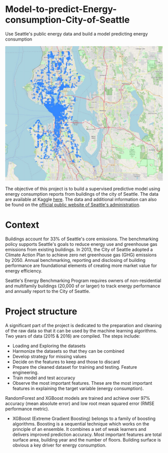 # Model-to-predict-Energy-consumption-City-of-Seattle
Use Seattle's public energy data and build a model predicting energy consumption

![](asset/map.jpg)

The objective of this project is to build a supervised predictive model using energy consumption reports from buildings of the city of Seattle.
The data are available at Kaggle [here](https://www.kaggle.com/city-of-seattle/sea-building-energy-benchmarking?select=socrata_metadata_2016-building-energy-benchmarking.json). The data and additional information can also be found on the [official public website of Seattle's administration](http://www.seattle.gov/environment/climate-change/buildings-and-energy/energy-benchmarking).

# Context
Buildings account for 33% of Seattle's core emissions. The benchmarking policy supports Seattle's goals to reduce energy use and greenhouse gas emissions from existing buildings. In 2013, the City of Seattle adopted a Climate Action Plan to achieve zero net greenhouse gas (GHG) emissions by 2050. Annual benchmarking, reporting and disclosing of building performance are foundational elements of creating more market value for energy efficiency. 

Seattle's Energy Benchmarking Program requires owners of non-residential and multifamily buildings (20,000 sf or larger) to track energy performance and annually report  to the City of Seattle.

# Project structure

A significant part of the project is dedicated to the preparation and cleaning of the raw data so that it can be used by the machine learning algorithms.
Two years of data (2015 & 2016) are compiled.
The steps include:
- Loading and Exploring the datasets
- Harmonize the datasets so that they can be combined
- Develop strategy for missing values
- Decide on the features to keep and those to discard
- Prepare the cleaned dataset for training and testing. Feature engineering.
- Train model and test accuracy
- Observe the most important features. These are the most important features in explaining the target variable (energy consumption).

RandomForest and XGBoost models are trained and achieve over 97% accuracy (mean absolute error) and low root mean squared error (RMSE performance metric).
- XGBoost (Extreme Gradient Boosting) belongs to a family of boosting algorithms. Boosting is a sequential technique which works on the principle of an ensemble. It combines a set of weak learners and delivers improved prediction accuracy.
Most important features are total surface area, building year and the number of floors. Building surface is obvious a key driver for energy consumption.
